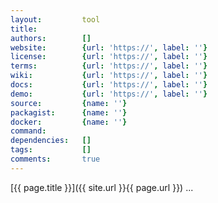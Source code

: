 ```yaml
---
layout:         tool
title:          
authors:        []
website:        {url: 'https://', label: ''} 
license:        {url: 'https://', label: ''} 
terms:          {url: 'https://', label: ''} 
wiki:           {url: 'https://', label: ''} 
docs:           {url: 'https://', label: ''} 
demo:           {url: 'https://', label: ''} 
source:         {name: ''} 
packagist:      {name: ''}
docker:         {name: ''} 
command:        
dependencies:   []
tags:           []
comments:       true
---
```


[{{ page.title }}]({{ site.url }}{{ page.url }}) ...

<!--more--> 
